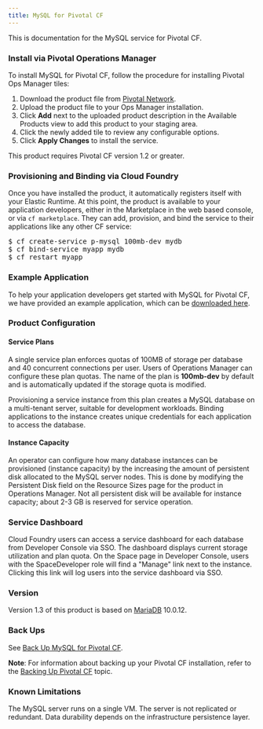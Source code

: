 ```yaml
---
title: MySQL for Pivotal CF
---
```


This is documentation for the MySQL service for Pivotal CF.

### Install via Pivotal Operations Manager

To install MySQL for Pivotal CF, follow the procedure for installing Pivotal Ops Manager tiles:

1. Download the product file from [Pivotal Network](https://network.gopivotal.com/products/p-mysql).
1. Upload the product file to your Ops Manager installation.
1. Click **Add** next to the uploaded product description in the Available Products view
   to add this product to your staging area.
1. Click the newly added tile to review any configurable options.
1. Click **Apply Changes** to install the service.

This product requires Pivotal CF version 1.2 or greater.

### Provisioning and Binding via Cloud Foundry

Once you have installed the product, it automatically registers itself with your Elastic Runtime. At this point, the product is available to your application developers, either in the Marketplace in the web based console, or via `cf marketplace`. They can add, provision, and bind the service to their applications like any other CF service:

<pre class="terminal">
$ cf create-service p-mysql 100mb-dev mydb
$ cf bind-service myapp mydb
$ cf restart myapp
</pre>

### Example Application

To help your application developers get started with MySQL for Pivotal CF, we have provided an example application, which can be [downloaded here][example-app].

[example-app]:mysql-example-app.tgz

### Product Configuration

#### Service Plans

A single service plan enforces quotas of 100MB of storage per database and 40 concurrent connections per user. Users of Operations Manager can configure these plan quotas. The name of the plan is **100mb-dev** by default and is automatically updated if the storage quota is modified.

Provisioning a service instance from this plan creates a MySQL database on a multi-tenant server, suitable for development workloads. Binding applications to the instance creates unique credentials for each application to access the database.

#### Instance Capacity

An operator can configure how many database instances can be provisioned (instance capacity) by the increasing the amount of persistent disk allocated to the MySQL server nodes. This is done by modifying the Persistent Disk field on the Resource Sizes page for the product in Operations Manager. Not all persistent disk will be available for instance capacity; about 2-3 GB is reserved for service operation.

### Service Dashboard

Cloud Foundry users can access a service dashboard for each database from Developer Console via SSO. The dashboard displays current storage utilization and plan quota. On the Space page in Developer Console, users with the SpaceDeveloper role will find a "Manage" link next to the instance. Clicking this link will log users into the service dashboard via SSO.

### Version

Version 1.3 of this product is based on [MariaDB](https://mariadb.org/en/) 10.0.12.

### Back Ups

See [Back Up MySQL for Pivotal CF](backup.html).

**Note**: For information about backing up your Pivotal CF installation, refer to the [Backing Up Pivotal CF](http://docs.gopivotal.com/pivotalcf/customizing/backup-settings.html) topic.

### Known Limitations

The MySQL server runs on a single VM. The server is not replicated or redundant. Data durability depends on the infrastructure persistence layer.
